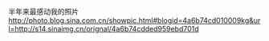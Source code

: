 半年来最感动我的照片
http://photo.blog.sina.com.cn/showpic.html#blogid=4a6b74cd010009kg&url=http://s14.sinaimg.cn/orignal/4a6b74cdded959ebd701d
